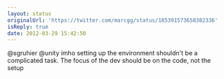 ```yaml
---
layout: status
originalUrl: 'https://twitter.com/marcgg/status/185391573658382336'
isReply: true
date: 2012-03-29 15:42:50
---
```


@sgruhier @unity imho setting up the environment shouldn't be a complicated task. The focus of the dev should be on the code, not the setup
